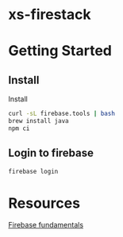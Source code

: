 # xs-firestack


# Getting Started

## Install
Install 

```bash
curl -sL firebase.tools | bash
brew install java
npm ci
```

## Login to firebase
```bash
firebase login
```

# Resources
[Firebase fundamentals](https://firebase.google.com/docs)